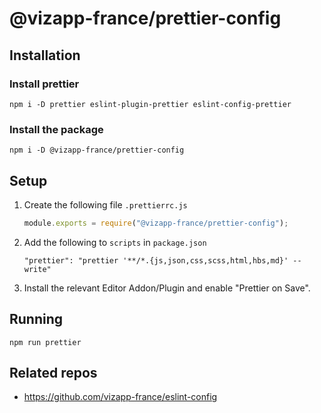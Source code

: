 # @vizapp-france/prettier-config

## Installation

### Install prettier

```
npm i -D prettier eslint-plugin-prettier eslint-config-prettier
```

### Install the package

```
npm i -D @vizapp-france/prettier-config
```

## Setup

1. Create the following file `.prettierrc.js`

   ```javascript
   module.exports = require("@vizapp-france/prettier-config");
   ```

2. Add the following to `scripts` in `package.json`

   ```
   "prettier": "prettier '**/*.{js,json,css,scss,html,hbs,md}' --write"
   ```

3. Install the relevant Editor Addon/Plugin and enable "Prettier on Save".

## Running

```
npm run prettier
```

## Related repos

- https://github.com/vizapp-france/eslint-config
